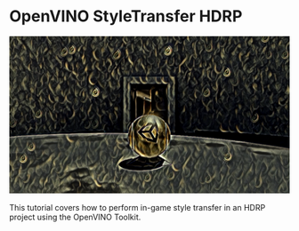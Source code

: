 # OpenVINO StyleTransfer HDRP
![openvino-style-transfer-hdrp-1](./images/openvino-style-transfer-hdrp-1.png)



This tutorial covers how to perform in-game style transfer in an HDRP project using the OpenVINO Toolkit.





